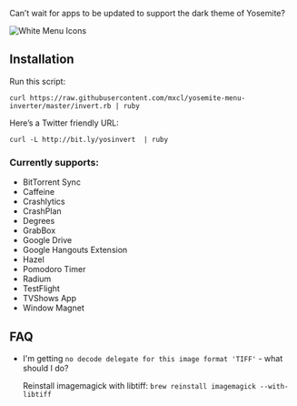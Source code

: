 Can’t wait for apps to be updated to support the dark theme of Yosemite?

![White Menu Icons](http://methylblue.com/junk/yosinvert.png)

## Installation

Run this script:

    curl https://raw.githubusercontent.com/mxcl/yosemite-menu-inverter/master/invert.rb | ruby

Here’s a Twitter friendly URL:

    curl -L http://bit.ly/yosinvert  | ruby

### Currently supports:

* BitTorrent Sync
* Caffeine
* Crashlytics
* CrashPlan
* Degrees
* GrabBox
* Google Drive
* Google Hangouts Extension
* Hazel
* Pomodoro Timer
* Radium
* TestFlight
* TVShows App
* Window Magnet

## FAQ

* I'm getting `no decode delegate for this image format 'TIFF'` - what should I do?

    Reinstall imagemagick with libtiff: `brew reinstall imagemagick --with-libtiff`
